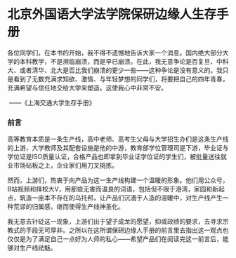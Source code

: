 # 北京外国语大学法学院保研边缘人生存手册

​		各位同学们，在本书的开始，我不得不遗憾地告诉大家一个消息。国内绝大部分大学的本科教学，不是濒临崩溃，而是早已崩溃。在此，我无意争论是否复旦、中科大、或者清华、北大是否比我们崩溃的更少一些——这种争论是没有意义的。我只是看到了无数充满求知欲、激情、与年轻梦想的同学们，将要把自己的四年青春，充满希望与信任地交给大学来塑造。这使我心中非常不安。

​																																												  ——《上海交通大学生存手册》

### **前言**

​		高等教育本质是一条生产线，高中老师、高考生父母与大学招生办们是这条生产线的上游，大学教师及其配套设施是他的中游，教育部学位管理司是下游，毕业证与学位证是ISO质量认证，合格产品也即拿到毕业证学位证的学生们，被批量送往就业市场砧板之上，企业家们用刀叉挑拣。

​		然而，上游们，热衷于向产品为这一生产线构建一个温暖的形象。他们用公众号，B站视频和择校大V，用那些无害而温良的词语，包括但不限于港湾，家园和新起点，筑造一座本不存在的乌托邦，让产品们沉湎于人造的温暖中，对生产线产生一种荒谬的归属感，继而使得生产线神圣化。

​		我无意去针砭这一现象，上游们出于望子成龙的愿望，抑或政绩的要求，去寻求宗教式的手段无可厚非。之所以在这所谓保研边缘人手册的前言里去指出这一观点也仅仅是为了满足自己一点好为人师的私心——希望产品们在阅读完这一前言后，能够对生产线祛魅。